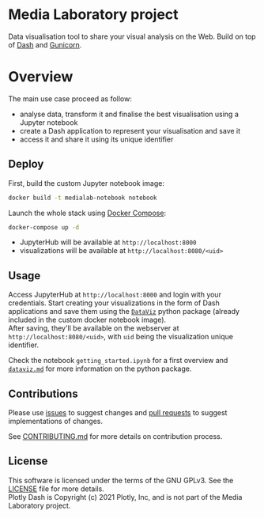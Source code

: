# Media Laboratory project

Data visualisation tool to share your visual analysis on the Web.
Build on top of [Dash](https://github.com/plotly/dash) and [Gunicorn](https://github.com/benoitc/gunicorn).

# Overview

The main use case proceed as follow:

-   analyse data, transform it and finalise the best visualisation
    using a Jupyter notebook
-   create a Dash application to represent your visualisation and save it
-   access it and share it using its unique identifier

## Deploy

First, build the custom Jupyter notebook image:

```bash
docker build -t medialab-notebook notebook
```

Launch the whole stack using [Docker Compose](https://docs.docker.com/compose/):

```bash
docker-compose up -d
```

-   JupyterHub will be available at `http://localhost:8000`
-   visualizations will be available at `http://localhost:8080/<uid>`

## Usage

Access JupyterHub at `http://localhost:8000` and login with your credentials.
Start creating your visualizations in the form of Dash applications
and save them using the [`DataViz`](dataviz.md) python package (already included in the custom docker notebook image).  
After saving, they'll be available on the webserver at `http://localhost:8080/<uid>`,
with `uid` being the visualization unique identifier.

Check the notebook `getting_started.ipynb` for a first overview and
[`dataviz.md`](dataviz.md) for more information on the python package.

## Contributions

Please use [issues](https://github.com/News-Teller/media-laboratory/issues)
to suggest changes and [pull requests](https://github.com/News-Teller/media-laboratory/pulls)
to suggest implementations of changes.

See [CONTRIBUTING.md](CONTRIBUTING.md) for more details on contribution process.

## License

This software is licensed under the terms of the GNU GPLv3. See the [LICENSE](./LICENSE) file for more details.  
Plotly Dash is Copyright (c) 2021 Plotly, Inc, and is not part of the Media Laboratory project.
